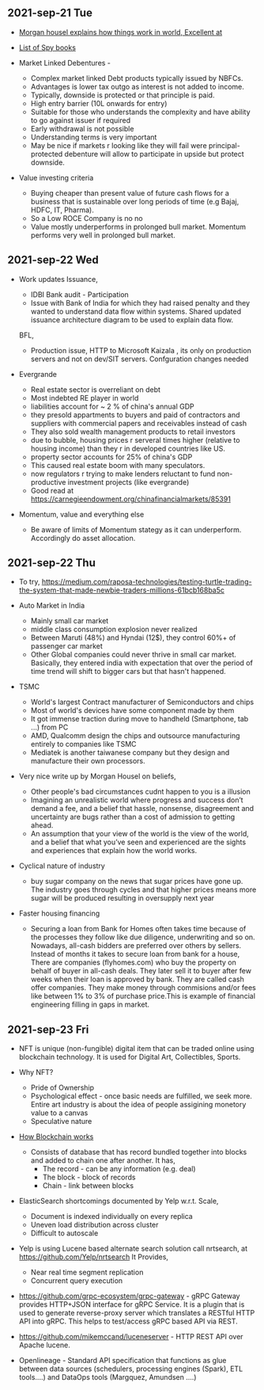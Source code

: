 ## 2021-sep-21 Tue

- [Morgan housel explains how things work in world, Excellent at](http://collaborativefund.com/blog/100-little-ideas/)
- [List of Spy books](https://berthub.eu/articles/posts/useful-spy-books/?utm_source=hackernewsletter&utm_medium=email&utm_term=books)  
- Market Linked Debentures - 
    - Complex market linked Debt products typically issued by NBFCs.
    - Advantages is lower tax outgo as interest is not added to income. 
    - Typically, downside is protected or that principle is paid.
    - High entry barrier (10L onwards for entry)
    - Suitable for those who understands the complexity and have ability to go against issuer if required
    - Early withdrawal is not possible
    - Understanding terms is very important
    - May be nice if markets r looking like they will fail were principal-protected debenture will allow to participate in upside but protect downside.

- Value investing criteria
    - Buying cheaper than present value of future cash flows for a business that is sustainable over long periods of time (e.g Bajaj, HDFC, IT, Pharma).
    - So a Low ROCE Company is no no 
    - Value mostly underperforms in prolonged bull market. Momentum performs very well in prolonged bull market.  


## 2021-sep-22 Wed
- Work updates
    Issuance, 
    - IDBI Bank audit - Participation 
    - Issue with Bank of India for which they had raised penalty and they wanted to 
    understand data flow within systems. Shared updated issuance
    architecture diagram to be used to explain data flow. 

    BFL, 
    - Production issue, HTTP to Microsoft Kaizala , its only on production servers and 
    not on dev/SIT servers. Confguration changes needed 

- Evergrande 
    - Real estate sector is overreliant on debt
    - Most indebted RE player in world
    - liabilities account for ~ 2 % of china's annual GDP
    - they presold appartments to buyers and paid of contractors and suppliers with commercial papers and receivables instead of cash
    - They also sold wealth management products to retail investors 
    - due to bubble, housing prices r serveral times higher (relative to housing income) than they r in developed countries like US. 
    - property sector accounts for 25% of china's GDP
    - This caused real estate boom with many speculators.
    - now regulators r trying to make lenders reluctant to fund non-productive investment projects (like evergrande) 
    - Good read at https://carnegieendowment.org/chinafinancialmarkets/85391

- Momentum, value and everything else 
    - Be aware of limits of Momentum stategy as it can underperform. Accordingly do asset allocation.

## 2021-sep-22 Thu

- To try, https://medium.com/raposa-technologies/testing-turtle-trading-the-system-that-made-newbie-traders-millions-61bcb168ba5c 

- Auto Market in India
    - Mainly small car market 
    - middle class consumption explosion never realized 
    - Between Maruti (48%) and Hyndai (12$), they control 60%+ of passenger car market 
    - Other Global companies could never thrive in small car market. Basically, they entered india with expectation that over the period of time trend will shift to bigger cars but that hasn't happened.

- TSMC 
    - World's largest Contract manufacturer of Semiconductors and chips 
    - Most of world's devices have some component made by them 
    - It got immense traction during move to handheld (Smartphone, tab ...) from PC 
    - AMD, Qualcomm design the chips and outsource manufacturing entirely to companies like TSMC 
    - Mediatek is another taiwanese company but they design and manufacture their own processors.

- Very nice write up by Morgan Housel on beliefs, 
    - Other people's bad circumstances cudnt happen to you is a illusion 
    - Imagining an unrealistic world where progress and success don’t demand a fee, and a belief that hassle, nonsense, disagreement and uncertainty are bugs rather than a cost of admission to getting ahead.
    - An assumption that your view of the world is the view of the world, and a belief that what you’ve seen and experienced are the sights and experiences that explain how the world works.

- Cyclical nature of industry
    - buy sugar company on the news that sugar prices have gone up. The industry goes through cycles and that higher prices means more sugar will be produced resulting in oversupply next year 

- Faster housing financing
    - Securing a loan from Bank for Homes often takes time because of the processes they follow like due diligence, underwriting and so on. Nowadays, all-cash bidders are preferred over others by sellers. Instead of months it takes to secure loan from bank for a house,  There are companies (flyhomes.com) who buy the property on behalf of buyer in all-cash deals. They later sell it to buyer after few weeks when their loan is approved by bank. They are called cash offer companies. They make money through commisions and/or fees like between 1% to 3% of purchase price.This is example of financial engineering filling in gaps in market.     

## 2021-sep-23 Fri

- NFT is unique (non-fungible) digital item that can be traded online using blockchain technology. It is used for Digital Art, Collectibles, Sports. 
- Why NFT? 
    - Pride of Ownership
    - Psychological effect - once basic needs are fulfilled, we seek more. Entire art industry is about the idea of people assigining monetory value to a canvas
    - Speculative nature
- [How Blockchain works](https://graphics.reuters.com/TECHNOLOGY-BLOCKCHAIN/010070MF1E7/index.html)
    - Consists of database that has record bundled together into blocks and added to chain one after another. It has, 
        - The record  - can be any information (e.g. deal)
        - The block - block of records
        - Chain - link between blocks
- ElasticSearch shortcomings documented by Yelp w.r.t. Scale, 
    - Document is indexed individually on every replica 
    - Uneven load distribution across cluster 
    - Difficult to autoscale 
- Yelp is using Lucene based alternate search solution call nrtsearch, at https://github.com/Yelp/nrtsearch 
    It Provides, 
    - Near real time segment replication 
    - Concurrent query execution
- https://github.com/grpc-ecosystem/grpc-gateway - gRPC Gateway provides HTTP+JSON interface for gRPC Service. It is a plugin that is used to generate reverse-proxy server which translates a RESTful HTTP API into gRPC. This helps to test/access gRPC based API via REST. 

- https://github.com/mikemccand/luceneserver - HTTP REST API over Apache lucene.

- Openlineage - Standard API specification that functions as glue between data sources (schedulers, processing engines (Spark), ETL tools....) and DataOps tools (Margquez, Amundsen ....)